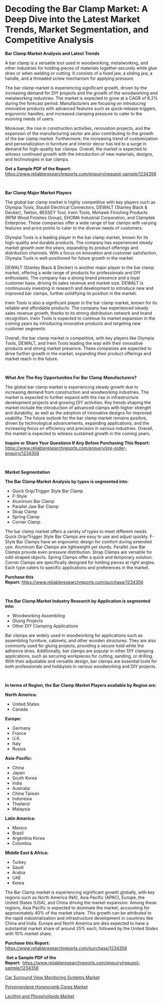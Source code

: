 <p><h1>Decoding the Bar Clamp Market: A Deep Dive into the Latest Market Trends, Market Segmentation, and Competitive Analysis</h1></p><p><strong>Bar Clamp Market Analysis and Latest Trends</strong></p>
<p><p>A bar clamp is a versatile tool used in woodworking, metalworking, and other industries for holding pieces of materials together securely while glue dries or when welding or cutting. It consists of a fixed jaw, a sliding jaw, a handle, and a threaded screw mechanism for applying pressure.</p><p>The bar clamp market is experiencing significant growth, driven by the increasing demand for DIY projects and the growth of the woodworking and metalworking industries. The market is expected to grow at a CAGR of 8.2% during the forecast period. Manufacturers are focusing on introducing innovative products with advanced features such as quick-release triggers, ergonomic handles, and increased clamping pressure to cater to the evolving needs of users.</p><p>Moreover, the rise in construction activities, renovation projects, and the expansion of the manufacturing sector are also contributing to the growth of the bar clamp market. Furthermore, the increasing trend of customization and personalization in furniture and interior decor has led to a surge in demand for high-quality bar clamps. Overall, the market is expected to witness continued growth with the introduction of new materials, designs, and technologies in bar clamps.</p></p>
<p><strong>Get a Sample PDF of the Report:&nbsp;</strong> <a href="https://www.reliableresearchreports.com/enquiry/request-sample/1234356">https://www.reliableresearchreports.com/enquiry/request-sample/1234356</a></p>
<p>&nbsp;</p>
<p><strong>Bar Clamp Major Market Players</strong></p>
<p><p>The global bar clamp market is highly competitive with key players such as Olympia Tools, Staubli Electrical Connectors, DEWALT (Stanley Black & Decker), Tekton, BESSEY Tool, Irwin Tools, Mohawk Finishing Products (RPM Wood Finishes Group), EHOMA Industrial Corporation, and Clamptek Enterprise. These companies offer a wide range of bar clamps with varying features and price points to cater to the diverse needs of customers.</p><p>Olympia Tools is a leading player in the bar clamp market, known for its high-quality and durable products. The company has experienced steady market growth over the years, expanding its product offerings and distribution channels. With a focus on innovation and customer satisfaction, Olympia Tools is well-positioned for future growth in the market.</p><p>DEWALT (Stanley Black & Decker) is another major player in the bar clamp market, offering a wide range of products for professionals and DIY enthusiasts. The company has a strong brand presence and a loyal customer base, driving its sales revenue and market size. DEWALT is continuously investing in research and development to introduce new and improved bar clamps, further solidifying its position in the market.</p><p>Irwin Tools is also a significant player in the bar clamp market, known for its reliable and affordable products. The company has experienced steady sales revenue growth, thanks to its strong distribution network and brand recognition. Irwin Tools is expected to continue its market expansion in the coming years by introducing innovative products and targeting new customer segments.</p><p>Overall, the bar clamp market is competitive, with key players like Olympia Tools, DEWALT, and Irwin Tools leading the way with their innovative products and strong market presence. These companies are expected to drive further growth in the market, expanding their product offerings and market reach in the future.</p></p>
<p>&nbsp;</p>
<p><strong>What Are The Key Opportunities For Bar Clamp Manufacturers?</strong></p>
<p><p>The global bar clamp market is experiencing steady growth due to increasing demand from construction and woodworking industries. The market is expected to further expand with the rise in infrastructure development projects and growing DIY activities. Key trends shaping the market include the introduction of advanced clamps with higher strength and durability, as well as the adoption of innovative designs for improved usability. The future outlook for the bar clamp market remains positive, driven by technological advancements, expanding applications, and the increasing focus on efficiency and precision in various industries. Overall, the market is expected to witness sustained growth in the coming years.</p></p>
<p><strong>Inquire or Share Your Questions If Any Before Purchasing This Report:</strong> <a href="https://www.reliableresearchreports.com/enquiry/pre-order-enquiry/1234356">https://www.reliableresearchreports.com/enquiry/pre-order-enquiry/1234356</a></p>
<p>&nbsp;</p>
<p><strong>Market Segmentation</strong></p>
<p><strong>The Bar Clamp Market Analysis by types is segmented into:</strong></p>
<p><ul><li>Quick Grip/Trigger Style Bar Clamp</li><li>F-Style</li><li>Aluminum Bar Clamp</li><li>Parallel Jaw Bar Clamp</li><li>Strap Clamp</li><li>Spring Clamp</li><li>Corner Clamp</li></ul></p>
<p><p>The bar clamp market offers a variety of types to meet different needs. Quick Grip/Trigger Style Bar Clamps are easy to use and adjust quickly. F-Style Bar Clamps have an ergonomic design for comfort during extended use. Aluminum Bar Clamps are lightweight yet sturdy. Parallel Jaw Bar Clamps provide even pressure distribution. Strap Clamps are versatile for odd-shaped objects. Spring Clamps offer a quick and temporary solution. Corner Clamps are specifically designed for holding pieces at right angles. Each type caters to specific applications and preferences in the market.</p></p>
<p><strong>Purchase this Report:&nbsp;</strong><a href="https://www.reliableresearchreports.com/purchase/1234356">https://www.reliableresearchreports.com/purchase/1234356</a></p>
<p>&nbsp;</p>
<p><strong>The Bar Clamp Market Industry Research by Application is segmented into:</strong></p>
<p><ul><li>Woodworking Assembling</li><li>Gluing Projects</li><li>Other DIY Clamping Applications</li></ul></p>
<p><p>Bar clamps are widely used in woodworking for applications such as assembling furniture, cabinets, and other wooden structures. They are also commonly used for gluing projects, providing a secure hold while the adhesive dries. Additionally, bar clamps are popular in other DIY clamping applications, such as securing workpieces for cutting, sanding, or drilling. With their adjustable and versatile design, bar clamps are essential tools for both professionals and hobbyists in various woodworking and DIY projects.</p></p>
<p>&nbsp;</p>
<p><strong>In terms of Region, the Bar Clamp Market Players available by Region are:</strong></p>
<p>
    <p> <strong> North America: </strong>
        <ul>
            <li>United States</li>
            <li>Canada</li>
        </ul>
        </p> 
    <p> <strong> Europe: </strong>
        <ul>
            <li>Germany</li>
            <li>France</li>
            <li>U.K.</li>
            <li>Italy</li>
            <li>Russia</li>
        </ul>
        </p> 
    <p> <strong> Asia-Pacific: </strong>
        <ul>
            <li>China</li>
            <li>Japan</li>
            <li>South Korea</li>
            <li>India</li>
            <li>Australia</li>
            <li>China Taiwan</li>
            <li>Indonesia</li>
            <li>Thailand</li>
            <li>Malaysia</li>
        </ul>
        </p> 
    <p> <strong> Latin America: </strong>
        <ul>
            <li>Mexico</li>
            <li>Brazil</li>
            <li>Argentina Korea</li>
            <li>Colombia</li>
        </ul>
        </p> 
    <p> <strong> Middle East & Africa: </strong>
        <ul>
            <li>Turkey</li>
            <li>Saudi</li>
            <li>Arabia</li>
            <li>UAE</li>
            <li>Korea</li>
        </ul>
    </p>
    </p>
<p><p>The Bar Clamp market is experiencing significant growth globally, with key regions such as North America (NA), Asia Pacific (APAC), Europe, the United States (USA), and China driving the market expansion. Among these regions, Asia Pacific is expected to dominate the market, accounting for approximately 40% of the market share. This growth can be attributed to the rapid industrialization and infrastructure development in countries like China and India. Europe and North America are also expected to have a substantial market share of around 25% each, followed by the United States with 10% market share.</p></p>
<p><strong>Purchase this Report: </strong><a href="https://www.reliableresearchreports.com/purchase/1234356">https://www.reliableresearchreports.com/purchase/1234356</a></p>
<p>&nbsp;<strong>Get a Sample PDF of the Report:&nbsp;&nbsp;</strong><a href="https://www.reliableresearchreports.com/enquiry/request-sample/1234356">https://www.reliableresearchreports.com/enquiry/request-sample/1234356</a></p>
<p><strong></strong></p>
<p><p><a href="https://view.publitas.com/reportprime-1/insights-into-car-surround-view-monitoring-systems-market-size-analysing-market-share-trends-and-growth-from-2024-to-2031/">Car Surround View Monitoring Systems Market</a></p><p><a href="https://view.publitas.com/reportprime-1/polypropylene-honeycomb-cores-market-research-report-the-key-to-successful-business-strategy-forecasted-for-period-from-2024-2031/">Polypropylene Honeycomb Cores Market</a></p><p><a href="https://github.com/nicholepatriciadoylenwnrjr0/Market-Research-Report-List-1/blob/main/lecithin-and-phospholipids-market.md">Lecithin and Phospholipids Market</a></p></p>